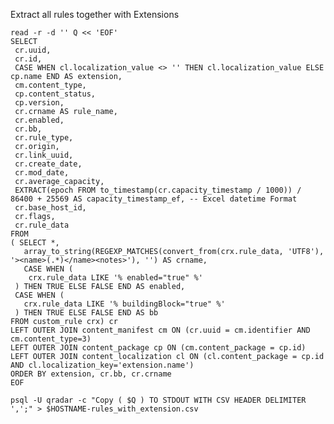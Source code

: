 Extract all rules together with Extensions

    read -r -d '' Q << 'EOF'
    SELECT
     cr.uuid,
     cr.id,
     CASE WHEN cl.localization_value <> '' THEN cl.localization_value ELSE cp.name END AS extension,
     cm.content_type,
     cp.content_status,
     cp.version,
     cr.crname AS rule_name,
     cr.enabled,
     cr.bb, 
     cr.rule_type,
     cr.origin,
     cr.link_uuid,
     cr.create_date,
     cr.mod_date,
     cr.average_capacity,
     EXTRACT(epoch FROM to_timestamp(cr.capacity_timestamp / 1000)) / 86400 + 25569 AS capacity_timestamp_ef, -- Excel datetime Format
     cr.base_host_id,
     cr.flags,
     cr.rule_data
    FROM
    ( SELECT *,
       array_to_string(REGEXP_MATCHES(convert_from(crx.rule_data, 'UTF8'), '><name>(.*)</name><notes>'), '') AS crname,
       CASE WHEN (
        crx.rule_data LIKE '% enabled="true" %'
     ) THEN TRUE ELSE FALSE END AS enabled, 
     CASE WHEN (
       crx.rule_data LIKE '% buildingBlock="true" %'
     ) THEN TRUE ELSE FALSE END AS bb
    FROM custom_rule crx) cr
    LEFT OUTER JOIN content_manifest cm ON (cr.uuid = cm.identifier AND cm.content_type=3)
    LEFT OUTER JOIN content_package cp ON (cm.content_package = cp.id)
    LEFT OUTER JOIN content_localization cl ON (cl.content_package = cp.id AND cl.localization_key='extension.name')
    ORDER BY extension, cr.bb, cr.crname
    EOF

    psql -U qradar -c "Copy ( $Q ) TO STDOUT WITH CSV HEADER DELIMITER ',';" > $HOSTNAME-rules_with_extension.csv
